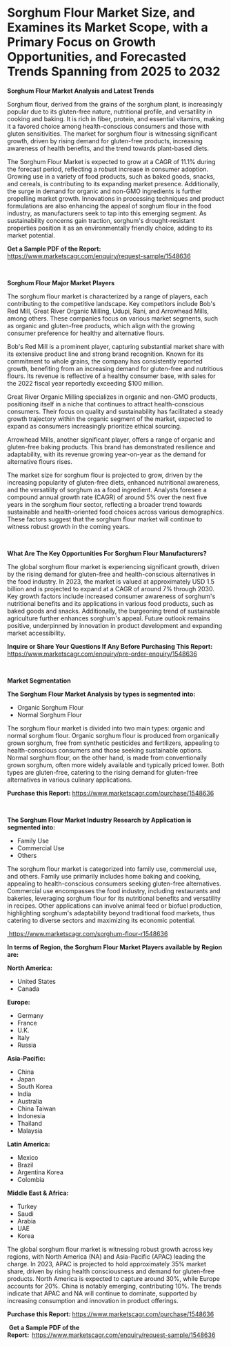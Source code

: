 <p><h1>Sorghum Flour Market Size, and Examines its Market Scope, with a Primary Focus on Growth Opportunities, and Forecasted Trends Spanning from 2025 to 2032</h1></p><p><strong>Sorghum Flour Market Analysis and Latest Trends</strong></p>
<p><p>Sorghum flour, derived from the grains of the sorghum plant, is increasingly popular due to its gluten-free nature, nutritional profile, and versatility in cooking and baking. It is rich in fiber, protein, and essential vitamins, making it a favored choice among health-conscious consumers and those with gluten sensitivities. The market for sorghum flour is witnessing significant growth, driven by rising demand for gluten-free products, increasing awareness of health benefits, and the trend towards plant-based diets.</p><p>The Sorghum Flour Market is expected to grow at a CAGR of 11.1% during the forecast period, reflecting a robust increase in consumer adoption. Growing use in a variety of food products, such as baked goods, snacks, and cereals, is contributing to its expanding market presence. Additionally, the surge in demand for organic and non-GMO ingredients is further propelling market growth. Innovations in processing techniques and product formulations are also enhancing the appeal of sorghum flour in the food industry, as manufacturers seek to tap into this emerging segment. As sustainability concerns gain traction, sorghum's drought-resistant properties position it as an environmentally friendly choice, adding to its market potential.</p></p>
<p><strong>Get a Sample PDF of the Report:&nbsp;</strong> <a href="https://www.marketscagr.com/enquiry/request-sample/1548636?utm_campaign=3014&utm_medium=2&utm_source=Github&utm_content=ia&utm_term=16042025&utm_id=sorghum-flour">https://www.marketscagr.com/enquiry/request-sample/1548636</a></p>
<p>&nbsp;</p>
<p><strong>Sorghum Flour Major Market Players</strong></p>
<p><p>The sorghum flour market is characterized by a range of players, each contributing to the competitive landscape. Key competitors include Bob's Red Mill, Great River Organic Milling, Udupi, Rani, and Arrowhead Mills, among others. These companies focus on various market segments, such as organic and gluten-free products, which align with the growing consumer preference for healthy and alternative flours.</p><p>Bob's Red Mill is a prominent player, capturing substantial market share with its extensive product line and strong brand recognition. Known for its commitment to whole grains, the company has consistently reported growth, benefiting from an increasing demand for gluten-free and nutritious flours. Its revenue is reflective of a healthy consumer base, with sales for the 2022 fiscal year reportedly exceeding $100 million.</p><p>Great River Organic Milling specializes in organic and non-GMO products, positioning itself in a niche that continues to attract health-conscious consumers. Their focus on quality and sustainability has facilitated a steady growth trajectory within the organic segment of the market, expected to expand as consumers increasingly prioritize ethical sourcing.</p><p>Arrowhead Mills, another significant player, offers a range of organic and gluten-free baking products. This brand has demonstrated resilience and adaptability, with its revenue growing year-on-year as the demand for alternative flours rises.</p><p>The market size for sorghum flour is projected to grow, driven by the increasing popularity of gluten-free diets, enhanced nutritional awareness, and the versatility of sorghum as a food ingredient. Analysts foresee a compound annual growth rate (CAGR) of around 5% over the next five years in the sorghum flour sector, reflecting a broader trend towards sustainable and health-oriented food choices across various demographics. These factors suggest that the sorghum flour market will continue to witness robust growth in the coming years.</p></p>
<p>&nbsp;</p>
<p><strong>What Are The Key Opportunities For Sorghum Flour Manufacturers?</strong></p>
<p><p>The global sorghum flour market is experiencing significant growth, driven by the rising demand for gluten-free and health-conscious alternatives in the food industry. In 2023, the market is valued at approximately USD 1.5 billion and is projected to expand at a CAGR of around 7% through 2030. Key growth factors include increased consumer awareness of sorghum's nutritional benefits and its applications in various food products, such as baked goods and snacks. Additionally, the burgeoning trend of sustainable agriculture further enhances sorghum's appeal. Future outlook remains positive, underpinned by innovation in product development and expanding market accessibility.</p></p>
<p><strong>Inquire or Share Your Questions If Any Before Purchasing This Report:</strong> <a href="https://www.marketscagr.com/enquiry/pre-order-enquiry/1548636?utm_campaign=3014&utm_medium=2&utm_source=Github&utm_content=ia&utm_term=16042025&utm_id=sorghum-flour">https://www.marketscagr.com/enquiry/pre-order-enquiry/1548636</a></p>
<p>&nbsp;</p>
<p><strong>Market Segmentation</strong></p>
<p><strong>The Sorghum Flour Market Analysis by types is segmented into:</strong></p>
<p><ul><li>Organic Sorghum Flour</li><li>Normal Sorghum Flour</li></ul></p>
<p><p>The sorghum flour market is divided into two main types: organic and normal sorghum flour. Organic sorghum flour is produced from organically grown sorghum, free from synthetic pesticides and fertilizers, appealing to health-conscious consumers and those seeking sustainable options. Normal sorghum flour, on the other hand, is made from conventionally grown sorghum, often more widely available and typically priced lower. Both types are gluten-free, catering to the rising demand for gluten-free alternatives in various culinary applications.</p></p>
<p><strong>Purchase this Report:&nbsp;</strong><a href="https://www.marketscagr.com/purchase/1548636?utm_campaign=3014&utm_medium=2&utm_source=Github&utm_content=ia&utm_term=16042025&utm_id=sorghum-flour">https://www.marketscagr.com/purchase/1548636</a></p>
<p>&nbsp;</p>
<p><strong>The Sorghum Flour Market Industry Research by Application is segmented into:</strong></p>
<p><ul><li>Family Use</li><li>Commercial Use</li><li>Others</li></ul></p>
<p><p>The sorghum flour market is categorized into family use, commercial use, and others. Family use primarily includes home baking and cooking, appealing to health-conscious consumers seeking gluten-free alternatives. Commercial use encompasses the food industry, including restaurants and bakeries, leveraging sorghum flour for its nutritional benefits and versatility in recipes. Other applications can involve animal feed or biofuel production, highlighting sorghum's adaptability beyond traditional food markets, thus catering to diverse sectors and maximizing its economic potential.</p></p>
<p><a href="https://www.marketscagr.com/sorghum-flour-r1548636?utm_campaign=3014&utm_medium=2&utm_source=Github&utm_content=ia&utm_term=16042025&utm_id=sorghum-flour">&nbsp;https://www.marketscagr.com/sorghum-flour-r1548636</a></p>
<p><strong>In terms of Region, the Sorghum Flour Market Players available by Region are:</strong></p>
<p>
    <p> <strong> North America: </strong>
        <ul>
            <li>United States</li>
            <li>Canada</li>
        </ul>
        </p> 
    <p> <strong> Europe: </strong>
        <ul>
            <li>Germany</li>
            <li>France</li>
            <li>U.K.</li>
            <li>Italy</li>
            <li>Russia</li>
        </ul>
        </p> 
    <p> <strong> Asia-Pacific: </strong>
        <ul>
            <li>China</li>
            <li>Japan</li>
            <li>South Korea</li>
            <li>India</li>
            <li>Australia</li>
            <li>China Taiwan</li>
            <li>Indonesia</li>
            <li>Thailand</li>
            <li>Malaysia</li>
        </ul>
        </p> 
    <p> <strong> Latin America: </strong>
        <ul>
            <li>Mexico</li>
            <li>Brazil</li>
            <li>Argentina Korea</li>
            <li>Colombia</li>
        </ul>
        </p> 
    <p> <strong> Middle East & Africa: </strong>
        <ul>
            <li>Turkey</li>
            <li>Saudi</li>
            <li>Arabia</li>
            <li>UAE</li>
            <li>Korea</li>
        </ul>
    </p>
    </p>
<p><p>The global sorghum flour market is witnessing robust growth across key regions, with North America (NA) and Asia-Pacific (APAC) leading the charge. In 2023, APAC is projected to hold approximately 35% market share, driven by rising health consciousness and demand for gluten-free products. North America is expected to capture around 30%, while Europe accounts for 20%. China is notably emerging, contributing 10%. The trends indicate that APAC and NA will continue to dominate, supported by increasing consumption and innovation in product offerings.</p></p>
<p><strong>Purchase this Report: </strong><a href="https://www.marketscagr.com/purchase/1548636?utm_campaign=3014&utm_medium=2&utm_source=Github&utm_content=ia&utm_term=16042025&utm_id=sorghum-flour">https://www.marketscagr.com/purchase/1548636</a></p>
<p>&nbsp;<strong>Get a Sample PDF of the Report:&nbsp;&nbsp;</strong><a href="https://www.marketscagr.com/enquiry/request-sample/1548636?utm_campaign=3014&utm_medium=2&utm_source=Github&utm_content=ia&utm_term=16042025&utm_id=sorghum-flour">https://www.marketscagr.com/enquiry/request-sample/1548636</a></p>
<p><strong></strong></p>
<p><p></p><p></p><p></p></p>